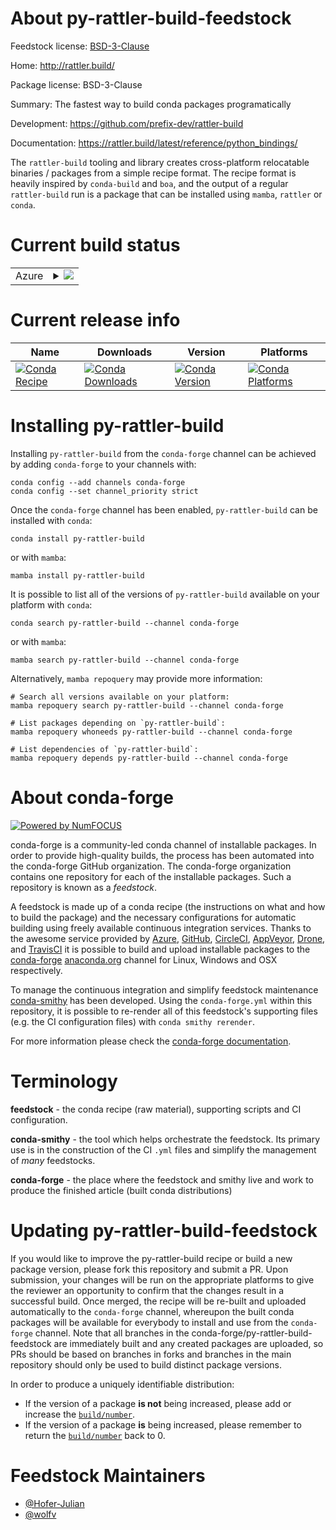 About py-rattler-build-feedstock
================================

Feedstock license: [BSD-3-Clause](https://github.com/conda-forge/py-rattler-build-feedstock/blob/main/LICENSE.txt)

Home: http://rattler.build/

Package license: BSD-3-Clause

Summary: The fastest way to build conda packages programatically

Development: https://github.com/prefix-dev/rattler-build

Documentation: https://rattler.build/latest/reference/python_bindings/

The `rattler-build` tooling and library creates cross-platform relocatable
binaries / packages from a simple recipe format. The recipe format is heavily
inspired by `conda-build` and `boa`, and the output of a regular `rattler-build`
run is a package that can be installed using `mamba`, `rattler` or `conda`.

Current build status
====================


<table>
    
  <tr>
    <td>Azure</td>
    <td>
      <details>
        <summary>
          <a href="https://dev.azure.com/conda-forge/feedstock-builds/_build/latest?definitionId=24744&branchName=main">
            <img src="https://dev.azure.com/conda-forge/feedstock-builds/_apis/build/status/py-rattler-build-feedstock?branchName=main">
          </a>
        </summary>
        <table>
          <thead><tr><th>Variant</th><th>Status</th></tr></thead>
          <tbody><tr>
              <td>linux_64_python3.9.____cpython</td>
              <td>
                <a href="https://dev.azure.com/conda-forge/feedstock-builds/_build/latest?definitionId=24744&branchName=main">
                  <img src="https://dev.azure.com/conda-forge/feedstock-builds/_apis/build/status/py-rattler-build-feedstock?branchName=main&jobName=linux&configuration=linux%20linux_64_python3.9.____cpython" alt="variant">
                </a>
              </td>
            </tr><tr>
              <td>osx_64_python3.9.____cpython</td>
              <td>
                <a href="https://dev.azure.com/conda-forge/feedstock-builds/_build/latest?definitionId=24744&branchName=main">
                  <img src="https://dev.azure.com/conda-forge/feedstock-builds/_apis/build/status/py-rattler-build-feedstock?branchName=main&jobName=osx&configuration=osx%20osx_64_python3.9.____cpython" alt="variant">
                </a>
              </td>
            </tr><tr>
              <td>win_64_python3.9.____cpython</td>
              <td>
                <a href="https://dev.azure.com/conda-forge/feedstock-builds/_build/latest?definitionId=24744&branchName=main">
                  <img src="https://dev.azure.com/conda-forge/feedstock-builds/_apis/build/status/py-rattler-build-feedstock?branchName=main&jobName=win&configuration=win%20win_64_python3.9.____cpython" alt="variant">
                </a>
              </td>
            </tr>
          </tbody>
        </table>
      </details>
    </td>
  </tr>
</table>

Current release info
====================

| Name | Downloads | Version | Platforms |
| --- | --- | --- | --- |
| [![Conda Recipe](https://img.shields.io/badge/recipe-py--rattler--build-green.svg)](https://anaconda.org/conda-forge/py-rattler-build) | [![Conda Downloads](https://img.shields.io/conda/dn/conda-forge/py-rattler-build.svg)](https://anaconda.org/conda-forge/py-rattler-build) | [![Conda Version](https://img.shields.io/conda/vn/conda-forge/py-rattler-build.svg)](https://anaconda.org/conda-forge/py-rattler-build) | [![Conda Platforms](https://img.shields.io/conda/pn/conda-forge/py-rattler-build.svg)](https://anaconda.org/conda-forge/py-rattler-build) |

Installing py-rattler-build
===========================

Installing `py-rattler-build` from the `conda-forge` channel can be achieved by adding `conda-forge` to your channels with:

```
conda config --add channels conda-forge
conda config --set channel_priority strict
```

Once the `conda-forge` channel has been enabled, `py-rattler-build` can be installed with `conda`:

```
conda install py-rattler-build
```

or with `mamba`:

```
mamba install py-rattler-build
```

It is possible to list all of the versions of `py-rattler-build` available on your platform with `conda`:

```
conda search py-rattler-build --channel conda-forge
```

or with `mamba`:

```
mamba search py-rattler-build --channel conda-forge
```

Alternatively, `mamba repoquery` may provide more information:

```
# Search all versions available on your platform:
mamba repoquery search py-rattler-build --channel conda-forge

# List packages depending on `py-rattler-build`:
mamba repoquery whoneeds py-rattler-build --channel conda-forge

# List dependencies of `py-rattler-build`:
mamba repoquery depends py-rattler-build --channel conda-forge
```


About conda-forge
=================

[![Powered by
NumFOCUS](https://img.shields.io/badge/powered%20by-NumFOCUS-orange.svg?style=flat&colorA=E1523D&colorB=007D8A)](https://numfocus.org)

conda-forge is a community-led conda channel of installable packages.
In order to provide high-quality builds, the process has been automated into the
conda-forge GitHub organization. The conda-forge organization contains one repository
for each of the installable packages. Such a repository is known as a *feedstock*.

A feedstock is made up of a conda recipe (the instructions on what and how to build
the package) and the necessary configurations for automatic building using freely
available continuous integration services. Thanks to the awesome service provided by
[Azure](https://azure.microsoft.com/en-us/services/devops/), [GitHub](https://github.com/),
[CircleCI](https://circleci.com/), [AppVeyor](https://www.appveyor.com/),
[Drone](https://cloud.drone.io/welcome), and [TravisCI](https://travis-ci.com/)
it is possible to build and upload installable packages to the
[conda-forge](https://anaconda.org/conda-forge) [anaconda.org](https://anaconda.org/)
channel for Linux, Windows and OSX respectively.

To manage the continuous integration and simplify feedstock maintenance
[conda-smithy](https://github.com/conda-forge/conda-smithy) has been developed.
Using the ``conda-forge.yml`` within this repository, it is possible to re-render all of
this feedstock's supporting files (e.g. the CI configuration files) with ``conda smithy rerender``.

For more information please check the [conda-forge documentation](https://conda-forge.org/docs/).

Terminology
===========

**feedstock** - the conda recipe (raw material), supporting scripts and CI configuration.

**conda-smithy** - the tool which helps orchestrate the feedstock.
                   Its primary use is in the construction of the CI ``.yml`` files
                   and simplify the management of *many* feedstocks.

**conda-forge** - the place where the feedstock and smithy live and work to
                  produce the finished article (built conda distributions)


Updating py-rattler-build-feedstock
===================================

If you would like to improve the py-rattler-build recipe or build a new
package version, please fork this repository and submit a PR. Upon submission,
your changes will be run on the appropriate platforms to give the reviewer an
opportunity to confirm that the changes result in a successful build. Once
merged, the recipe will be re-built and uploaded automatically to the
`conda-forge` channel, whereupon the built conda packages will be available for
everybody to install and use from the `conda-forge` channel.
Note that all branches in the conda-forge/py-rattler-build-feedstock are
immediately built and any created packages are uploaded, so PRs should be based
on branches in forks and branches in the main repository should only be used to
build distinct package versions.

In order to produce a uniquely identifiable distribution:
 * If the version of a package **is not** being increased, please add or increase
   the [``build/number``](https://docs.conda.io/projects/conda-build/en/latest/resources/define-metadata.html#build-number-and-string).
 * If the version of a package **is** being increased, please remember to return
   the [``build/number``](https://docs.conda.io/projects/conda-build/en/latest/resources/define-metadata.html#build-number-and-string)
   back to 0.

Feedstock Maintainers
=====================

* [@Hofer-Julian](https://github.com/Hofer-Julian/)
* [@wolfv](https://github.com/wolfv/)

